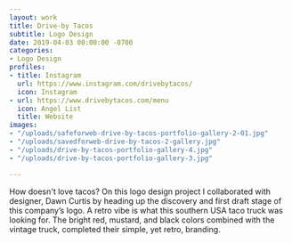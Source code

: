 ```yaml
---
layout: work
title: Drive-by Tacos
subtitle: Logo Design
date: 2019-04-03 00:00:00 -0700
categories:
- Logo Design
profiles:
- title: Instagram
  url: https://www.instagram.com/drivebytacos/
  icon: Instagram
- url: https://www.drivebytacos.com/menu
  icon: Angel List
  title: Website
images:
- "/uploads/safeforweb-drive-by-tacos-portfolio-gallery-2-01.jpg"
- "/uploads/savedforweb-drive-by-tacos-2-gallery.jpg"
- "/uploads/drive-by-tacos-portfolio-gallery-4.jpg"
- "/uploads/drive-by-tacos-portfolio-gallery-3.jpg"

---
```

How doesn't love tacos? On this logo design project I collaborated with designer, Dawn Curtis by heading up the discovery and first draft stage of this company’s logo. A retro vibe is what this southern USA taco truck was looking for. The bright red, mustard, and black colors combined with the vintage truck, completed their simple, yet retro, branding.